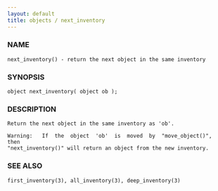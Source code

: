 ```yaml
---
layout: default
title: objects / next_inventory
---
```


### NAME

    next_inventory() - return the next object in the same inventory

### SYNOPSIS

    object next_inventory( object ob );

### DESCRIPTION

    Return the next object in the same inventory as 'ob'.

    Warning:   If  the  object  'ob'  is  moved  by  "move_object()",  then
    "next_inventory()" will return an object from the new inventory.

### SEE ALSO

    first_inventory(3), all_inventory(3), deep_inventory(3)
